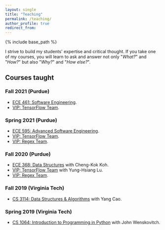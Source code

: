 ```yaml
---
layout: single
title: "Teaching"
permalink: /teaching/
author_profile: true
redirect_from:
---
```


{% include base_path %}

I strive to build my students' expertise and critical thought.
If you take one of my courses, you will learn to ask and answer not only "*What?*" and "*How?*" but also "*Why?*" and "*How else?*".

## Courses taught

### Fall 2021 (Purdue)

- [ECE 461: Software Engineering](https://engineering.purdue.edu/ECE/Academics/Undergraduates/UGO/CourseInfo/courseInfo/AboutUs?courseid=402&show=true&type=undergrad).
- [VIP: TensorFlow Team](https://engineering.purdue.edu/VIP/teams/tensorflow).

### Spring 2021 (Purdue)

- [ECE 595: Advanced Software Engineering](https://engineering.purdue.edu/ECE/Academics/Undergraduates/UGO/CourseInfo/courseInfo?courseid=542&show=true&type=undergrad).
- [VIP: TensorFlow Team](https://engineering.purdue.edu/VIP/teams/tensorflow).
- [VIP: Regex Team](https://engineering.purdue.edu/VIP/teams/saferegex).

### Fall 2020 (Purdue)

- [ECE 368: Data Structures](https://engineering.purdue.edu/ECE/Academics/Undergraduates/UGO/CourseInfo/courseInfo?courseid=542&show=true&type=undergrad) with Cheng-Kok Koh.
- [VIP: TensorFlow Team](https://engineering.purdue.edu/VIP/teams/tensorflow) with Yung-Hsiang Lu.
- [VIP: Regex Team](https://engineering.purdue.edu/VIP/teams/saferegex).

### Fall 2019 (Virginia Tech)

- [CS 3114: Data Structures & Algorithms](https://cs.vt.edu/Undergraduate/courses/CS3114.html) with Yang Cao.

### Spring 2019 (Virginia Tech)

- [CS 1064: Introduction to Programming in Python](https://cs.vt.edu/Undergraduate/courses/CS1064.html) with John Wenskovitch.
